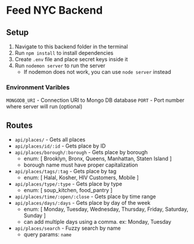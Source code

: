 # Feed NYC Backend

## Setup
1. Navigate to this backend folder in the terminal
2. Run `npm install` to install dependencies
3. Create `.env` file and place secret keys inside it
4. Run `nodemon server` to run the server
    - If nodemon does not work, you can use `node server` instead

### Environment Varibles
`MONGODB_URI` - Connection URI to Mongo DB database
`PORT` - Port number where server will run (optional)

## Routes
- `api/places/` - Gets all places
- `api/places/id/:id` - Gets place by ID
- `api/places/borough/:borough` - Gets place by borough 
    - enum: [ Brooklyn, Bronx, Queens, Manhattan, Staten Island ]
    - borough name must have proper capitalization
- `api/places/tags/:tag` - Gets place by tag 
    - enum: [ Halal, Kosher, HIV Customers, Mobile ]
- `api/places/type/:type` - Gets place by type 
    - enum: [ soup_kitchen, food_pantry ]
- `api/places/time/:open/:close` - Gets place by time range
- `api/places/days/:days` - Gets place by day of the week 
    - enum: [ Monday, Tuesday, Wednesday, Thursday, Friday, Saturday, Sunday ]
    - can add multiple days using a comma. ex: Monday, Tuesday
- `api/places/search` - Fuzzy search by name
    - query params: `name` 